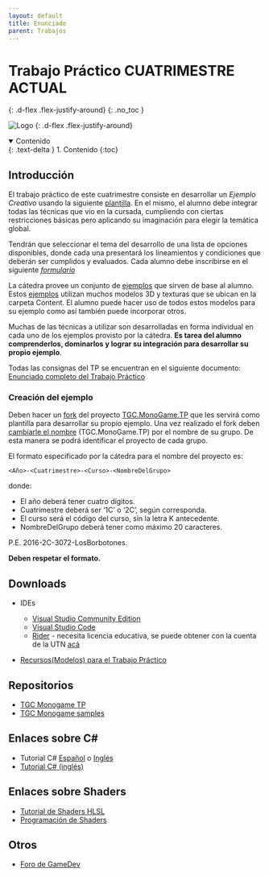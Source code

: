 ```yaml
---
layout: default
title: Enunciado
parent: Trabajos
---
```


# Trabajo Práctico CUATRIMESTRE ACTUAL
{: .d-flex .flex-justify-around}
{: .no_toc }

![Logo](/images/robotgc.png)
{: .d-flex .flex-justify-around}

<details open markdown="block">
  <summary>
    Contenido
  </summary>
  {: .text-delta }
1. Contenido
{:toc}
</details>

## Introducción

El trabajo práctico de este cuatrimestre consiste en desarrollar un _Ejemplo Creativo_ usando la siguiente [plantilla](https://github.com/tgc-utn/tgc-monogame-tp). En el mismo, el alumno debe integrar todas las técnicas que vio en la cursada, cumpliendo con ciertas restricciones básicas pero aplicando su imaginación para elegir la temática global.

Tendrán que seleccionar el tema del desarrollo de una lista de opciones disponibles, donde cada una presentará los lineamientos y condiciones que deberán ser cumplidos y evaluados. Cada alumno debe inscribirse en el siguiente _[formulario](https://docs.google.com/forms/d/e/1FAIpQLScBzqcmqcy5w6Rei-6CrZi4STqx6YGsxmVHTDHhz312n_B_zw/viewform?usp=sf_link)_

La cátedra provee un conjunto de [ejemplos](https://github.com/tgc-utn/tgc-monogame-samples) que sirven de base al alumno. Estos [ejemplos](https://github.com/tgc-utn/tgc-monogame-samples) utilizan muchos modelos 3D y texturas que se ubican en la carpeta Content. El alumno puede hacer uso de todos estos modelos para su ejemplo como así también puede incorporar otros.

Muchas de las técnicas a utilizar son desarrolladas en forma individual en cada uno de los ejemplos provisto por la cátedra. **Es tarea del alumno comprenderlos, dominarlos y lograr su integración para desarrollar su propio ejemplo**.

Todas las consignas del TP se encuentran en el siguiente documento: [Enunciado completo del Trabajo Práctico](https://docs.google.com/document/d/1R9nnQYHihX_bXz55AWbHuvmFl8olRc1Jlz7njMbOlYg/)

### Creación del ejemplo

Deben hacer un [fork](https://docs.github.com/en/get-started/quickstart/contributing-to-projects) del proyecto [TGC.MonoGame.TP](https://github.com/tgc-utn/tgc-monogame-tp) que les servirá como plantilla para desarrollar su propio ejemplo. Una vez realizado el fork deben [cambiarle el nombre](https://docs.github.com/en/repositories/creating-and-managing-repositories/renaming-a-repository) (TGC.MonoGame.TP) por el nombre de su grupo. De esta manera se podrá identificar el proyecto de cada grupo.

El formato especificado por la cátedra para el nombre del proyecto es:

`<Año>-<Cuatrimestre>-<Curso>-<NombreDelGrupo>`

donde:

- El año deberá tener cuatro dígitos.
- Cuatrimestre deberá ser ‘1C’ o ‘2C’, según corresponda.
- El curso será el código del curso, sin la letra K antecedente.
- NombreDelGrupo deberá tener como máximo 20 caracteres.

P.E. 2016-2C-3072-LosBorbotones.

**Deben respetar el formato.**

## Downloads

- IDEs

  - [Visual Studio Community Edition](https://visualstudio.microsoft.com/vs/community/)
  - [Visual Studio Code](https://code.visualstudio.com/)
  - [Rider](https://www.jetbrains.com/rider/) - necesita licencia educativa, se puede obtener con la cuenta de la UTN [acá](https://www.jetbrains.com/es-es/community/education/)

- [Recursos(Modelos) para el Trabajo Práctico](https://drive.google.com/file/d/1Gmr6qM6kEt6sngbwr1_ZJOvb97MSq3QR/view)

## Repositorios

- [TGC Monogame TP](https://github.com/tgc-utn/tgc-monogame-tp)
- [TGC Monogame samples](https://github.com/tgc-utn/tgc-monogame-samples)

## Enlaces sobre C#

- Tutorial C# [Español](https://docs.microsoft.com/es-es/dotnet/csharp/tour-of-csharp/tutorials/) o [Inglés](https://docs.microsoft.com/en-us/dotnet/csharp/tour-of-csharp/tutorials/)
- [Tutorial C# (inglés)](http://www.java2s.com/Tutorial/CSharp/CatalogCSharp.htm)

## Enlaces sobre Shaders

- [Tutorial de Shaders HLSL](http://rbwhitaker.wikidot.com/hlsl-tutorials)
- [Programación de Shaders](https://docs.microsoft.com/es-es/windows/desktop/direct3dhlsl/dx-graphics-hlsl-writing-shaders-9)

## Otros

- [Foro de GameDev](https://www.gamedev.net/)
